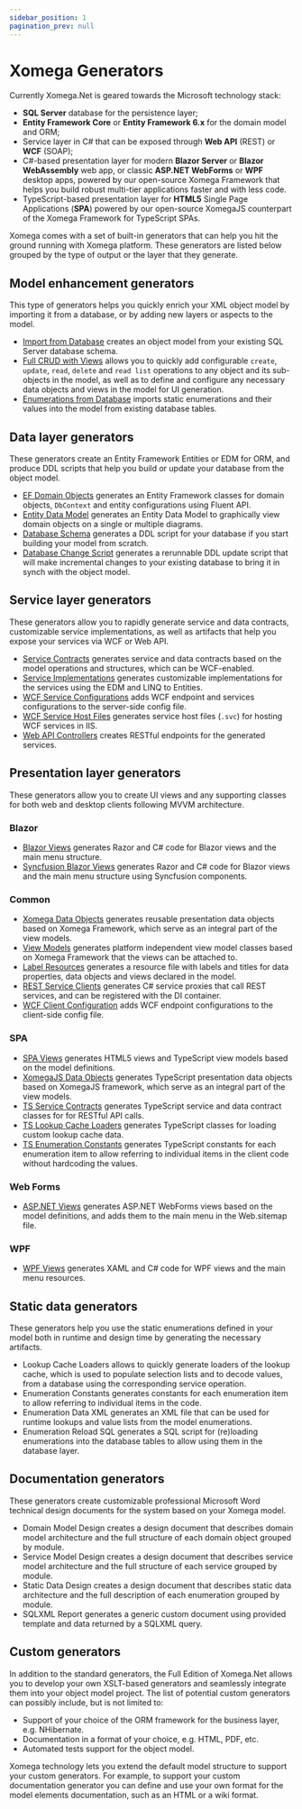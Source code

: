 ```yaml
---
sidebar_position: 1
pagination_prev: null
---
```


# Xomega Generators

Currently Xomega.Net is geared towards the Microsoft technology stack:

- **SQL Server** database for the persistence layer;
- **Entity Framework Core** or **Entity Framework 6.x** for the domain model and ORM;
- Service layer in C# that can be exposed through **Web API** (REST) or **WCF** (SOAP);
- C#-based presentation layer for modern **Blazor Server** or **Blazor WebAssembly** web app, or classic **ASP.NET WebForms** or **WPF** desktop apps, powered by our open-source Xomega Framework that helps you build robust multi-tier applications faster and with less code.
- TypeScript-based presentation layer for **HTML5** Single Page Applications (**SPA**) powered by our open-source XomegaJS counterpart of the Xomega Framework for TypeScript SPAs.

Xomega comes with a set of built-in generators that can help you hit the ground running with Xomega platform. These generators are listed below grouped by the type of output or the layer that they generate.

## Model enhancement generators

This type of generators helps you quickly enrich your XML object model by importing it from a database, or by adding new layers or aspects to the model.

- [Import from Database](model/import.md) creates an object model from your existing SQL Server database schema.
- [Full CRUD with Views](model/crud.md) allows you to quickly add configurable `create`, `update`, `read`, `delete` and `read list` operations to any object and its sub-objects in the model, as well as to define and configure any necessary data objects and views in the model for UI generation.
- [Enumerations from Database](model/enums.md) imports static enumerations and their values into the model from existing database tables.

## Data layer generators

These generators create an Entity Framework Entities or EDM for ORM, and produce DDL scripts that help you build or update your database from the object model.

- [EF Domain Objects](data/entities.md) generates an Entity Framework classes for domain objects, `DbContext` and entity configurations using Fluent API.
- [Entity Data Model](data/edm.md) generates an Entity Data Model to graphically view domain objects on a single or multiple diagrams.
- [Database Schema](data/schema.md) generates a DDL script for your database if you start building your model from scratch.
- [Database Change Script](data/migration.md) generates a rerunnable DDL update script that will make incremental changes to your existing database to bring it in synch with the object model.

## Service layer generators

These generators allow you to rapidly generate service and data contracts, customizable service implementations, as well as artifacts that help you expose your services via WCF or Web API.

- [Service Contracts](services/contracts.md) generates service and data contracts based on the model operations and structures, which can be WCF-enabled.
- [Service Implementations](services/service-impl.md) generates customizable implementations for the services using the EDM and LINQ to Entities.
- [WCF Service Configurations](services/wcf-config.md) adds WCF endpoint and services configurations to the server-side config file.
- [WCF Service Host Files](services/wcf-host.md) generates service host files (`.svc`) for hosting WCF services in IIS.
- [Web API Controllers](services/web-api.md) creates RESTful endpoints for the generated services.

## Presentation layer generators

These generators allow you to create UI views and any supporting classes for both web and desktop clients following MVVM architecture.

### Blazor

- [Blazor Views](presentation/blazor/views.md) generates Razor and C# code for Blazor views and the main menu structure.
- [Syncfusion Blazor Views](presentation/blazor/views-xsf.md) generates Razor and C# code for Blazor views and the main menu structure using Syncfusion components.

### Common

- [Xomega Data Objects](presentation/common/data-objects.md) generates reusable presentation data objects based on Xomega Framework, which serve as an integral part of the view models.
- [View Models](presentation/common/view-models.md) generates platform independent view model classes based on Xomega Framework that the views can be attached to.
- [Label Resources](presentation/common/resources.md) generates a resource file with labels and titles for data properties, data objects and views declared in the model.
- [REST Service Clients](presentation/common/rest-clients.md) generates C# service proxies that call REST services, and can be registered with the DI container.
- [WCF Client Configuration](presentation/common/wcf-config.md) adds WCF endpoint configurations to the client-side config file.

### SPA

- [SPA Views](presentation/spa/views.md) generates HTML5 views and TypeScript view models based on the model definitions.
- [XomegaJS Data Objects](presentation/spa/data-objects.md) generates TypeScript presentation data objects based on XomegaJS framework, which serve as an integral part of the view models.
- [TS Service Contracts](presentation/spa/contracts.md) generates TypeScript service and data contract classes for for RESTful API calls.
- [TS Lookup Cache Loaders](presentation/spa/cache-loaders.md) generates TypeScript classes for loading custom lookup cache data.
- [TS Enumeration Constants](presentation/spa/enum-const.md) generates TypeScript constants for each enumeration item to allow referring to individual items in the client code without hardcoding the values.

### Web Forms

- [ASP.NET Views](presentation/webforms/views.md) generates ASP.NET WebForms views based on the model definitions, and adds them to the main menu in the Web.sitemap file.

### WPF

- [WPF Views](presentation/wpf/views.md) generates XAML and C# code for WPF views and the main menu resources.

## Static data generators

These generators help you use the static enumerations defined in your model both in runtime and design time by generating the necessary artifacts.

- Lookup Cache Loaders allows to quickly generate loaders of the lookup cache, which is used to populate selection lists and to decode values, from a database using the corresponding service operation.
- Enumeration Constants generates constants for each enumeration item to allow referring to individual items in the code.
- Enumeration Data XML generates an XML file that can be used for runtime lookups and value lists from the model enumerations.
- Enumeration Reload SQL generates a SQL script for (re)loading enumerations into the database tables to allow using them in the database layer.

## Documentation generators

These generators create customizable professional Microsoft Word technical design documents for the system based on your Xomega model.

- Domain Model Design creates a design document that describes domain model architecture and the full structure of each domain object grouped by module.
- Service Model Design creates a design document that describes service model architecture and the full structure of each service grouped by module.
- Static Data Design creates a design document that describes static data architecture and the full description of each enumeration grouped by module.
- SQLXML Report generates a generic custom document using provided template and data returned by a SQLXML query.

## Custom generators

In addition to the standard generators, the Full Edition of Xomega.Net allows you to develop your own XSLT-based generators and seamlessly integrate them into your object model project. The list of potential custom generators can possibly include, but is not limited to:

- Support of your choice of the ORM framework for the business layer, e.g. NHibernate.
- Documentation in a format of your choice, e.g. HTML, PDF, etc.
- Automated tests support for the object model.

Xomega technology lets you extend the default model structure to support your custom generators. For example, to support your custom documentation generator you can define and use your own format for the model elements documentation, such as an HTML or a wiki format.

